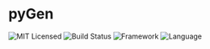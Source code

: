 # pyGen
![MIT Licensed](https://img.shields.io/github/license/DancinComrade/pyGen)
![Build Status](https://img.shields.io/badge/Build-passing-blue)
![Framework](https://img.shields.io/badge/Framework-ElectronJS-blue)
![Language](https://img.shields.io/badge/Language-Python-blue)
